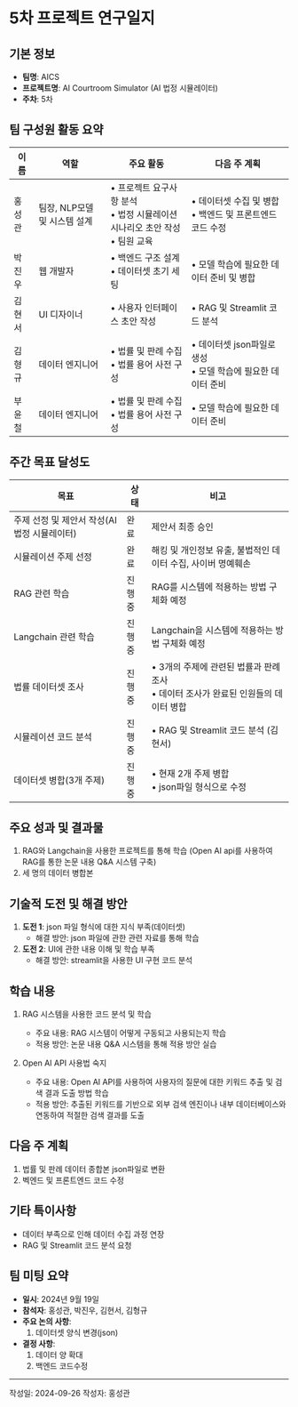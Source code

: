 # 5차 프로젝트 연구일지

## 기본 정보

- **팀명**: AICS
- **프로젝트명**: AI Courtroom Simulator (AI 법정 시뮬레이터)
- **주차**: 5차

## 팀 구성원 활동 요약

| 이름    | 역할   | 주요 활동                | 다음 주 계획             |
| ------- | ------ | ------------------------ | ------------------------ |
|  홍성관 | 팀장, NLP모델 및 시스템 설계 | • 프로젝트 요구사항 분석 <br> • 법정 시뮬레이션 시나리오 초안 작성 <br> • 팀원 교육 | • 데이터셋 수집 및 병합 <br> • 백엔드 및 프론트엔드 코드 수정 |
|  박진우 | 웹 개발자 | • 백엔드 구조 설계 <br> • 데이터셋 초기 세팅 | • 모델 학습에 필요한 데이터 준비 및 병합 |
|  김현서 | UI 디자이너 | • 사용자 인터페이스 초안 작성 <br> | • RAG 및 Streamlit 코드 분석 |
|  김형규 | 데이터 엔지니어 | • 법률 및 판례 수집 <br> • 법률 용어 사전 구성 <br> | • 데이터셋 json파일로 생성 <br> • 모델 학습에 필요한 데이터 준비 |
|  부윤철 | 데이터 엔지니어 | • 법률 및 판례 수집 <br> • 법률 용어 사전 구성 <br> | • 모델 학습에 필요한 데이터 준비 |


## 주간 목표 달성도

| 목표    | 상태               | 비고        |
| ------- | ------------------ | ----------- |
| 주제 선정 및 제안서 작성(AI 법정 시뮬레이터) | 완료 | 제안서 최종 승인 |
| 시뮬레이션 주제 선정 | 완료 | 해킹 및 개인정보 유출, 불법적인 데이터 수집, 사이버 명예훼손|
| RAG 관련 학습 | 진행중 | RAG를 시스템에 적용하는 방법 구체화 예정 |
| Langchain 관련 학습 | 진행중 | Langchain을 시스템에 적용하는 방법 구체화 예정 |
| 법률 데이터셋 조사 | 진행중 | • 3개의 주제에 관련된 법률과 판례 조사 <br> • 데이터 조사가 완료된 인원들의 데이터 병합 |
| 시뮬레이션 코드 분석 | 진행중 | • RAG 및 Streamlit 코드 분석 (김현서)
| 데이터셋 병합(3개 주제) | 진행중 | • 현재 2개 주제 병합 <br> • json파일 형식으로 수정

## 주요 성과 및 결과물

1. RAG와 Langchain을 사용한 프로젝트를 통해 학습 (Open AI api를 사용하여 RAG를 통한 논문 내용 Q&A 시스템 구축)
2. 세 명의 데이터 병합본

## 기술적 도전 및 해결 방안

1. **도전 1**: json 파일 형식에 대한 지식 부족(데이터셋)
   - 해결 방안: json 파일에 관한 관련 자료를 통해 학습
2. **도전 2**: UI에 관한 내용 이해 및 학습 부족
   - 해결 방안: streamlit을 사용한 UI 구현 코드 분석

## 학습 내용

   1. RAG 시스템을 사용한 코드 분석 및 학습
      - 주요 내용: RAG 시스템이 어떻게 구동되고 사용되는지 학습
      - 적용 방안: 논문 내용 Q&A 시스템을 통해 적용 방안 실습

   2. Open AI API 사용법 숙지
      - 주요 내용: Open AI API를 사용하여 사용자의 질문에 대한 키워드 추출 및 검색 결과 도출 방법 학습
      - 적용 방안: 추출된 키워드를 기반으로 외부 검색 엔진이나 내부 데이터베이스와 연동하여 적절한 검색 결과를 도출

## 다음 주 계획

1. 법률 및 판례 데이터 종합본 json파일로 변환
2. 벡엔드 및 프론트엔드 코드 수정

## 기타 특이사항

- 데이터 부족으로 인해 데이터 수집 과정 연장 
- RAG 및 Streamlit 코드 분석 요청

## 팀 미팅 요약

- **일시**: 2024년 9월 19일
- **참석자**: 홍성관, 박진우, 김현서, 김형규
- **주요 논의 사항**:
  1. 데이터셋 양식 변경(json)
- **결정 사항**:
  1. 데이터 양 확대
  2. 백엔드 코드수정

---

작성일: 2024-09-26
작성자: 홍성관

